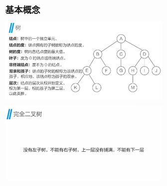# 基本概念
![](../../../rescource/Attachment/Pasted%20image%2020250211200408.png)

![](../../../rescource/Attachment/Pasted%20image%2020250212201838.png)
